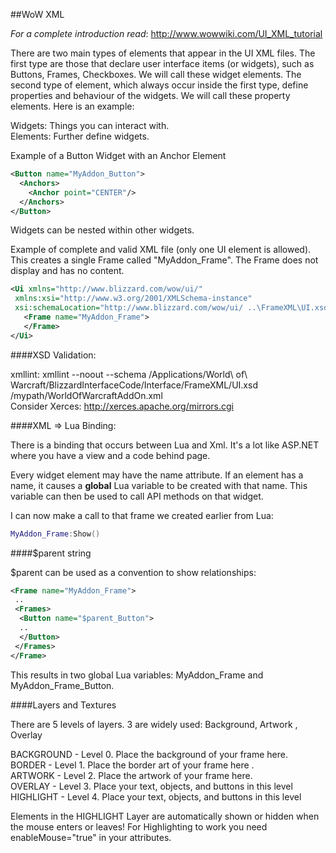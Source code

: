 ##WoW XML

*For a complete introduction read*:  http://www.wowwiki.com/UI_XML_tutorial

There are two main types of elements that appear in the UI XML files. The first type are those that declare user interface items (or widgets), such as Buttons, Frames, Checkboxes. We will call these widget elements. The second type of element, which always occur inside the first type, define properties and behaviour of the widgets. We will call these property elements. Here is an example:

Widgets:   Things you can interact with. <br />
Elements:  Further define widgets.

Example of a Button Widget with an Anchor Element
```xml
<Button name="MyAddon_Button">
  <Anchors>
    <Anchor point="CENTER"/>
  </Anchors>
</Button>
```

Widgets can be nested within other widgets.  

Example of complete and valid XML file (only one UI element is allowed).  This creates a single Frame called "MyAddon_Frame". The Frame does not display and has no content.

```xml
<Ui xmlns="http://www.blizzard.com/wow/ui/"
 xmlns:xsi="http://www.w3.org/2001/XMLSchema-instance"
 xsi:schemaLocation="http://www.blizzard.com/wow/ui/ ..\FrameXML\UI.xsd">
   <Frame name="MyAddon_Frame">
   </Frame>
</Ui>
```

####XSD Validation:  

xmllint:  xmllint --noout --schema /Applications/World\ of\ Warcraft/BlizzardInterfaceCode/Interface/FrameXML/UI.xsd /mypath/WorldOfWarcraftAddOn.xml <br />
Consider Xerces: http://xerces.apache.org/mirrors.cgi

####XML => Lua Binding:

There is a binding that occurs between Lua and Xml.  It's a lot like ASP.NET where you have a view and a code behind page.

Every widget element may have the name attribute. If an element has a name, it causes a **global** Lua variable to be created with that name. This variable can then be used to call API methods on that widget.

I can now make a call to that frame we created earlier from Lua:  

```lua
MyAddon_Frame:Show()
```

####$parent string

$parent can be used as a convention to show relationships:

```xml
<Frame name="MyAddon_Frame">
 ..
 <Frames>
  <Button name="$parent_Button">
  ..
  </Button>
 </Frames>
</Frame>
```

This results in two global Lua variables: MyAddon_Frame and MyAddon_Frame_Button.


####Layers and Textures

There are 5 levels of layers.  3 are widely used:  Background, Artwork , Overlay

BACKGROUND - Level 0. Place the background of your frame here.<br />
BORDER - Level 1. Place the border art of your frame here .<br />
ARTWORK - Level 2. Place the artwork of your frame here.<br />
OVERLAY - Level 3. Place your text, objects, and buttons in this level<br />
HIGHLIGHT - Level 4. Place your text, objects, and buttons in this level<br />

Elements in the HIGHLIGHT Layer are automatically shown or hidden when the mouse enters or leaves!
For Highlighting to work you need enableMouse="true" in your <Frame> attributes.





